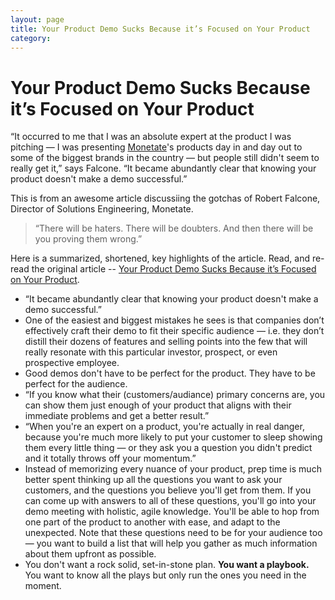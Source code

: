 ```yaml
---
layout: page
title: Your Product Demo Sucks Because it’s Focused on Your Product
category: 
---
```


# Your Product Demo Sucks Because it’s Focused on Your Product

“It occurred to me that I was an absolute expert at the product I was pitching — I was presenting [Monetate](https://monetate.com)'s products day in and day out to some of the biggest brands in the country — but people still didn't seem to really get it,” says Falcone. “It became abundantly clear that knowing your product doesn't make a demo successful.”

This is from an awesome article discussiing the gotchas of Robert Falcone, Director of Solutions Engineering, Monetate.

> “There will be haters. There will be doubters. And then there will be you proving them wrong.”

Here is a summarized, shortened, key highlights of the article. Read, and re-read the original article -- [Your Product Demo Sucks Because it’s Focused on Your Product](https://firstround.com/review/Your-Product-Demos-Suck-Because-Theyre-Focused-on-Your-Product/).

- “It became abundantly clear that knowing your product doesn't make a demo successful.”
- One of the easiest and biggest mistakes he sees is that companies don’t effectively craft their demo to fit their specific audience — i.e. they don’t distill their dozens of features and selling points into the few that will really resonate with this particular investor, prospect, or even prospective employee.
- Good demos don't have to be perfect for the product. They have to be perfect for the audience.
- “If you know what their (customers/audiance) primary concerns are, you can show them just enough of your product that aligns with their immediate problems and get a better result.”
- “When you're an expert on a product, you're actually in real danger, because you're much more likely to put your customer to sleep showing them every little thing — or they ask you a question you didn't predict and it totally throws off your momentum.”
- Instead of memorizing every nuance of your product, prep time is much better spent thinking up all the questions you want to ask your customers, and the questions you believe you'll get from them. If you can come up with answers to all of these questions, you'll go into your demo meeting with holistic, agile knowledge. You'll be able to hop from one part of the product to another with ease, and adapt to the unexpected. Note that these questions need to be for your audience too — you want to build a list that will help you gather as much information about them upfront as possible.
- You don't want a rock solid, set-in-stone plan. **You want a playbook.** You want to know all the plays but only run the ones you need in the moment.
